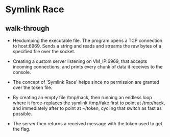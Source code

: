 # Symlink Race
## walk-through
- Hexdumping the executable file. The program opens a TCP connection to host:6969. Sends a string and reads and streams the raw bytes of a specified file over the socket.

- Creating a custom server listening on VM_IP:6969, that accepts incoming connections, and prints every chunk of data it receives to the console.

- The concept of 'Symlink Race' helps since no permission are granted over the token file.

- By creating an empty file /tmp/hack, then running an endless loop where it force-replaces the symlink /tmp/fake first to point at /tmp/hack, and immediately after to point at ~/token, cycling that switch as fast as possible.

- The server then returns a received message with the token used to get the flag.
